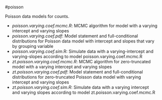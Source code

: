 #poisson

Poisson data models for counts. 

- *poisson.varying.coef.mcmc.R*: MCMC algorithm for model with a varying intercept and varying slopes
- *poisson.varying.coef.pdf*: Model statement and full-conditional distributions for Poisson data model with intercept and slopes that vary by grouping variable 
- *poisson.varying.coef.sim*.R: Simulate data with a varying-intercept and varying-slopes according to model poisson.varying.coef.mcmc.R
- *zt.poisson.varying.coef.mcmc.R*: MCMC algorithm for zero-truncated model with a varying intercept and varying slopes
- *zt.poisson.varying.coef.pdf*: Model statement and full-conditional distributions for zero-truncated Poisson data model with varying intercept and varying slopes
- *zt.poisson.varying.coef.sim.R*: Simulate data with a varying intercept and varying slopes according to model zt.poisson.varying.coef.mcmc.R




